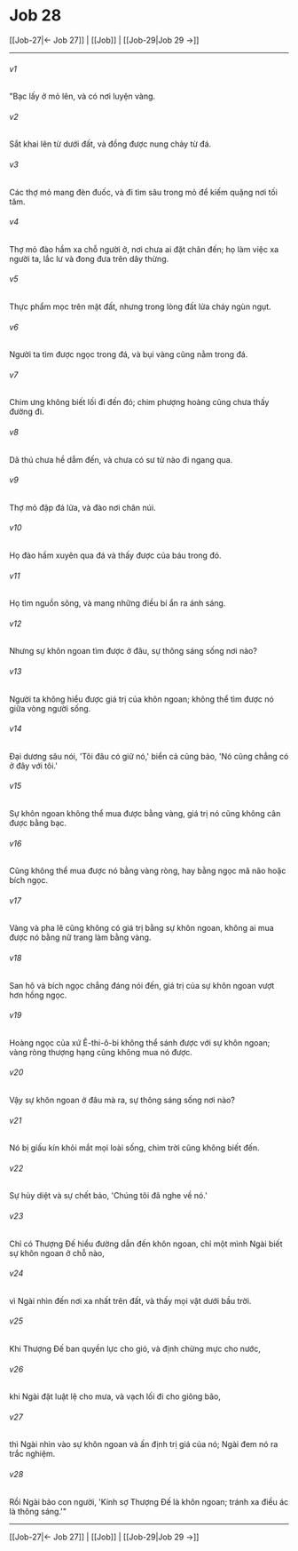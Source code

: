 # Job 28

[[Job-27|← Job 27]] | [[Job]] | [[Job-29|Job 29 →]]
***



###### v1 
"Bạc lấy ở mỏ lên, và có nơi luyện vàng. 

###### v2 
Sắt khai lên từ dưới đất, và đồng được nung chảy từ đá. 

###### v3 
Các thợ mỏ mang đèn đuốc, và đi tìm sâu trong mỏ để kiếm quặng nơi tối tăm. 

###### v4 
Thợ mỏ đào hầm xa chỗ người ở, nơi chưa ai đặt chân đến; họ làm việc xa người ta, lắc lư và đong đưa trên dây thừng. 

###### v5 
Thực phẩm mọc trên mặt đất, nhưng trong lòng đất lửa cháy ngùn ngụt. 

###### v6 
Người ta tìm được ngọc trong đá, và bụi vàng cũng nằm trong đá. 

###### v7 
Chim ưng không biết lối đi đến đó; chim phượng hoàng cũng chưa thấy đường đi. 

###### v8 
Dã thú chưa hề dẫm đến, và chưa có sư tử nào đi ngang qua. 

###### v9 
Thợ mỏ đập đá lửa, và đào nơi chân núi. 

###### v10 
Họ đào hầm xuyên qua đá và thấy được của báu trong đó. 

###### v11 
Họ tìm nguồn sông, và mang những điều bí ẩn ra ánh sáng. 

###### v12 
Nhưng sự khôn ngoan tìm được ở đâu, sự thông sáng sống nơi nào? 

###### v13 
Người ta không hiểu được giá trị của khôn ngoan; không thể tìm được nó giữa vòng người sống. 

###### v14 
Đại dương sâu nói, 'Tôi đâu có giữ nó,' biển cả cũng bảo, 'Nó cũng chẳng có ở đây với tôi.' 

###### v15 
Sự khôn ngoan không thể mua được bằng vàng, giá trị nó cũng không cân được bằng bạc. 

###### v16 
Cũng không thể mua được nó bằng vàng ròng, hay bằng ngọc mã não hoặc bích ngọc. 

###### v17 
Vàng và pha lê cũng không có giá trị bằng sự khôn ngoan, không ai mua được nó bằng nữ trang làm bằng vàng. 

###### v18 
San hô và bích ngọc chẳng đáng nói đến, giá trị của sự khôn ngoan vượt hơn hồng ngọc. 

###### v19 
Hoàng ngọc của xứ Ê-thi-ô-bi không thể sánh được với sự khôn ngoan; vàng ròng thượng hạng cũng không mua nó được. 

###### v20 
Vậy sự khôn ngoan ở đâu mà ra, sự thông sáng sống nơi nào? 

###### v21 
Nó bị giấu kín khỏi mắt mọi loài sống, chim trời cũng không biết đến. 

###### v22 
Sự hủy diệt và sự chết bảo, 'Chúng tôi đã nghe về nó.' 

###### v23 
Chỉ có Thượng Đế hiểu đường dẫn đến khôn ngoan, chỉ một mình Ngài biết sự khôn ngoan ở chỗ nào, 

###### v24 
vì Ngài nhìn đến nơi xa nhất trên đất, và thấy mọi vật dưới bầu trời. 

###### v25 
Khi Thượng Đế ban quyền lực cho gió, và định chừng mực cho nước, 

###### v26 
khi Ngài đặt luật lệ cho mưa, và vạch lối đi cho giông bão, 

###### v27 
thì Ngài nhìn vào sự khôn ngoan và ấn định trị giá của nó; Ngài đem nó ra trắc nghiệm. 

###### v28 
Rồi Ngài bảo con người, 'Kính sợ Thượng Đế là khôn ngoan; tránh xa điều ác là thông sáng.'"

***
[[Job-27|← Job 27]] | [[Job]] | [[Job-29|Job 29 →]]
